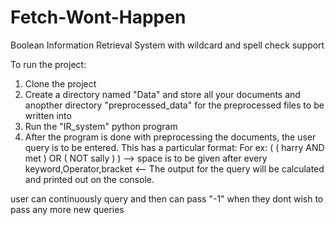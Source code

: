 # Fetch-Wont-Happen
Boolean Information Retrieval System with wildcard and spell check support

To run the project:
1. Clone the project
2. Create a directory named "Data" and store all your documents and anopther directory "preprocessed_data" for the preprocessed files to be written into
3. Run the "IR_system" python program
4. After the program is done with preprocessing the documents, the user query is to be entered. This has a particular format:
    For ex:  ( ( harry AND met ) OR ( NOT sally ) ) 
    --> space is to be given after every keyword,Operator,bracket <--
The output for the query will be calculated and printed out on the console.

user can continuously query and then can pass "-1" when they dont wish to pass any more new queries